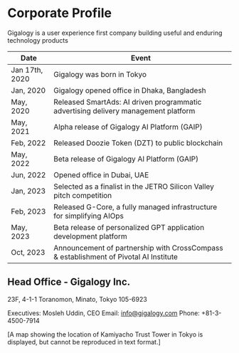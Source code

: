 # Corporate Profile

Gigalogy is a user experience first company building useful and enduring technology products

| Date | Event |
|------|-------|
| Jan 17th, 2020 | Gigalogy was born in Tokyo |
| Jan, 2020 | Gigalogy opened office in Dhaka, Bangladesh |
| May, 2020 | Released SmartAds: AI driven programmatic advertising delivery management platform |
| May, 2021 | Alpha release of Gigalogy AI Platform (GAIP) |
| Feb, 2022 | Released Doozie Token (DZT) to public blockchain |
| May, 2022 | Beta release of Gigalogy AI Platform (GAIP) |
| Jun, 2022 | Opened office in Dubai, UAE |
| Jan, 2023 | Selected as a finalist in the JETRO Silicon Valley pitch competition |
| Feb, 2023 | Released G-Core, a fully managed infrastructure for simplifying AIOps |
| May, 2023 | Beta release of personalized GPT application development platform |
| Oct, 2023 | Announcement of partnership with CrossCompass & establishment of Pivotal AI Institute |

## Head Office - Gigalogy Inc.

23F, 4-1-1 Toranomon, Minato, Tokyo 105-6923

Executives: Mosleh Uddin, CEO
Email: info@gigalogy.com
Phone: +81-3-4500-7914

[A map showing the location of Kamiyacho Trust Tower in Tokyo is displayed, but cannot be reproduced in text format.]